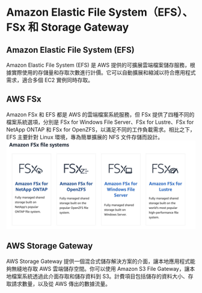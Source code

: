 # Amazon Elastic File System（EFS）、FSx 和 Storage Gateway

## Amazon Elastic File System (EFS)

Amazon Elastic File System (EFS) 是 AWS 提供的可擴展雲端檔案儲存服務，根據實際使用的存儲量和存取次數進行計價。它可以自動擴展和縮減以符合應用程式需求，適合多個 EC2 實例同時存取。

## AWS FSx

Amazon FSx 和 EFS 都是 AWS 的雲端檔案系統服務，但 FSx 提供了四種不同的檔案系統選項，分別是 FSx for Windows File Server、FSx for Lustre、FSx for NetApp ONTAP 和 FSx for OpenZFS，以滿足不同的工作負載需求。相比之下，EFS 主要針對 Linux 環境，專為簡單擴展的 NFS 文件存儲而設計。
![img](./fsx.jpg)

## AWS Storage Gateway

AWS Storage Gateway 提供一個混合式儲存解決方案的介面，讓本地應用程式能夠無縫地存取 AWS 雲端儲存空間。你可以使用 Amazon S3 File Gateway，讓本地檔案系統透過此介面存取和儲存資料到 S3。計費項目包括儲存的資料大小、存取請求數量，以及從 AWS 傳出的數據流量。
